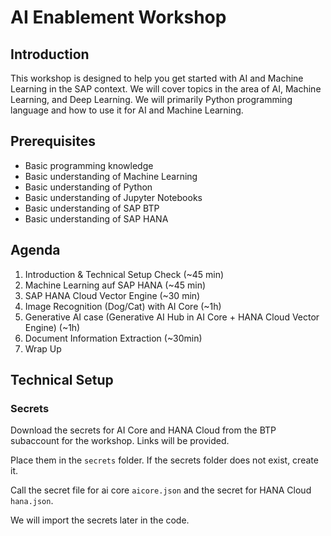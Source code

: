 # AI Enablement Workshop

## Introduction
This workshop is designed to help you get started with AI and Machine Learning in the SAP context. We will cover topics in the area of AI, Machine Learning, and Deep Learning. We will primarily Python programming language and how to use it for AI and Machine Learning.

## Prerequisites

- Basic programming knowledge
- Basic understanding of Machine Learning
- Basic understanding of Python
- Basic understanding of Jupyter Notebooks
- Basic understanding of SAP BTP
- Basic understanding of SAP HANA

## Agenda

1. Introduction & Technical Setup Check (~45 min)
2. Machine Learning auf SAP HANA (~45 min)
3. SAP HANA Cloud Vector Engine (~30 min)
4. Image Recognition (Dog/Cat) with AI Core (~1h)
5. Generative AI case (Generative AI Hub in AI Core + HANA Cloud Vector Engine) (~1h)
6. Document Information Extraction (~30min)
7. Wrap Up

## Technical Setup

### Secrets

Download the secrets for AI Core and HANA Cloud from the BTP subaccount for the workshop. Links will be provided.

Place them in the `secrets` folder.
If the secrets folder does not exist, create it.

Call the secret file for ai core `aicore.json` and the secret for HANA Cloud `hana.json`.

We will import the secrets later in the code.


